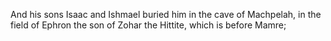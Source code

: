 And his sons Isaac and Ishmael buried him in the cave of Machpelah, in the field of Ephron the son of Zohar the Hittite, which is before Mamre;
